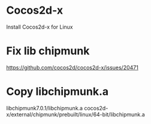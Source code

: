 # Cocos2d-x
Install Cocos2d-x for Linux

# Fix lib chipmunk
https://github.com/cocos2d/cocos2d-x/issues/20471

# Copy libchipmunk.a
libchipmunk7.0.1/libchipmunk.a cocos2d-x/external/chipmunk/prebuilt/linux/64-bit/libchipmunk.a
